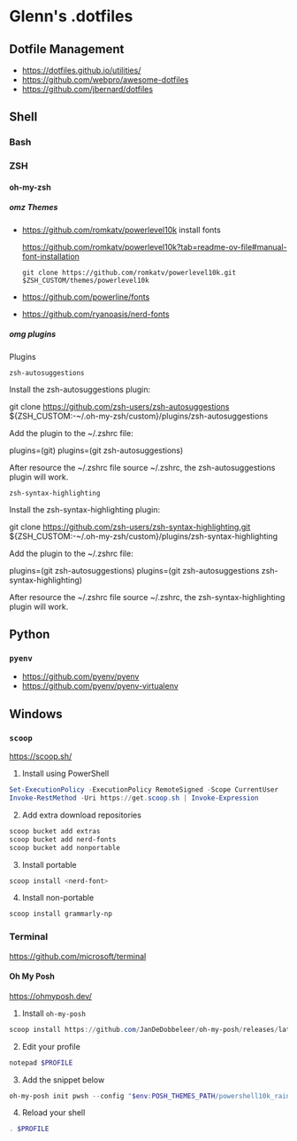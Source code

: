 # Glenn's .dotfiles

## Dotfile Management
- https://dotfiles.github.io/utilities/
- https://github.com/webpro/awesome-dotfiles
- https://github.com/jbernard/dotfiles

## Shell

### Bash

### ZSH

#### oh-my-zsh

##### omz Themes

- https://github.com/romkatv/powerlevel10k
  install fonts

  https://github.com/romkatv/powerlevel10k?tab=readme-ov-file#manual-font-installation

  ```
  git clone https://github.com/romkatv/powerlevel10k.git $ZSH_CUSTOM/themes/powerlevel10k
  
  ```
- https://github.com/powerline/fonts
- https://github.com/ryanoasis/nerd-fonts

##### omg plugins

Plugins

    zsh-autosuggestions

Install the zsh-autosuggestions plugin:

git clone https://github.com/zsh-users/zsh-autosuggestions ${ZSH_CUSTOM:-~/.oh-my-zsh/custom}/plugins/zsh-autosuggestions

Add the plugin to the ~/.zshrc file:

plugins=(git)
plugins=(git zsh-autosuggestions)

After resource the ~/.zshrc file source ~/.zshrc, the zsh-autosuggestions plugin will work.

    zsh-syntax-highlighting

Install the zsh-syntax-highlighting plugin:

git clone https://github.com/zsh-users/zsh-syntax-highlighting.git ${ZSH_CUSTOM:-~/.oh-my-zsh/custom}/plugins/zsh-syntax-highlighting

Add the plugin to the ~/.zshrc file:

plugins=(git zsh-autosuggestions)
plugins=(git zsh-autosuggestions zsh-syntax-highlighting)

After resource the ~/.zshrc file source ~/.zshrc, the zsh-syntax-highlighting plugin will work.

## Python

### `pyenv`

* https://github.com/pyenv/pyenv
* https://github.com/pyenv/pyenv-virtualenv

## Windows

### `scoop`
https://scoop.sh/
1. Install using PowerShell
```powershell
Set-ExecutionPolicy -ExecutionPolicy RemoteSigned -Scope CurrentUser
Invoke-RestMethod -Uri https://get.scoop.sh | Invoke-Expression
```
2. Add extra download repositories
```powershell
scoop bucket add extras
scoop bucket add nerd-fonts
scoop bucket add nonportable
```
3. Install portable
```powershell
scoop install <nerd-font>
```
4. Install non-portable
```powershell
scoop install grammarly-np
```

### Terminal

https://github.com/microsoft/terminal

#### Oh My Posh

https://ohmyposh.dev/

1. Install `oh-my-posh`

```powershell
scoop install https://github.com/JanDeDobbeleer/oh-my-posh/releases/latest/download/oh-my-posh.json
```
2. Edit your profile

```powershell
notepad $PROFILE
```
3. Add the snippet below

```powershell
oh-my-posh init pwsh --config "$env:POSH_THEMES_PATH/powershell10k_rainbow.omp.json" | Invoke-Expression
```

4. Reload your shell

```powershell
. $PROFILE
```
